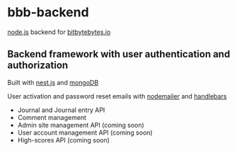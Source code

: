 # bbb-backend

[node.js](https://nodejs.org) backend for [bitbytebytes.io](http://bitbytebytes.io)

## Backend framework with user authentication and authorization

Built with [nest.js](https://nestjs.com) and [mongoDB](https://mongodb.com)

User activation and password reset emails with [nodemailer](https://nodemailer.com) and [handlebars](https://handlebarsjs.com)

-   Journal and Journal entry API
-   Comment management
-   Admin site management API (coming soon)
-   User account management API (coming soon)
-   High-scores API (coming soon)

